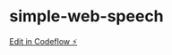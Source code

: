 # simple-web-speech

[Edit in Codeflow ⚡️](https://stackblitz.com/~/github.com/enoquerogerio/simple-web-speech)